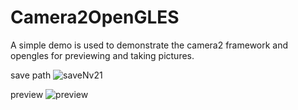 # Camera2OpenGLES
A simple demo is used to demonstrate the camera2 framework and opengles for previewing and taking pictures.

save path
![saveNv21](https://github.com/WeiXccccc/Camera2OpenGLES/assets/43855573/369b6220-9ded-4e5b-9c8f-d9915eeabe57)


preview 
![preview](https://github.com/WeiXccccc/Camera2OpenGLES/assets/43855573/735ba681-ff7b-4ab6-a128-f14fe99c1342)
